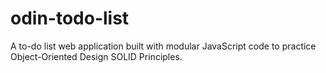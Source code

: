 # odin-todo-list
A to-do list web application built with modular JavaScript code to practice Object-Oriented Design SOLID Principles.
